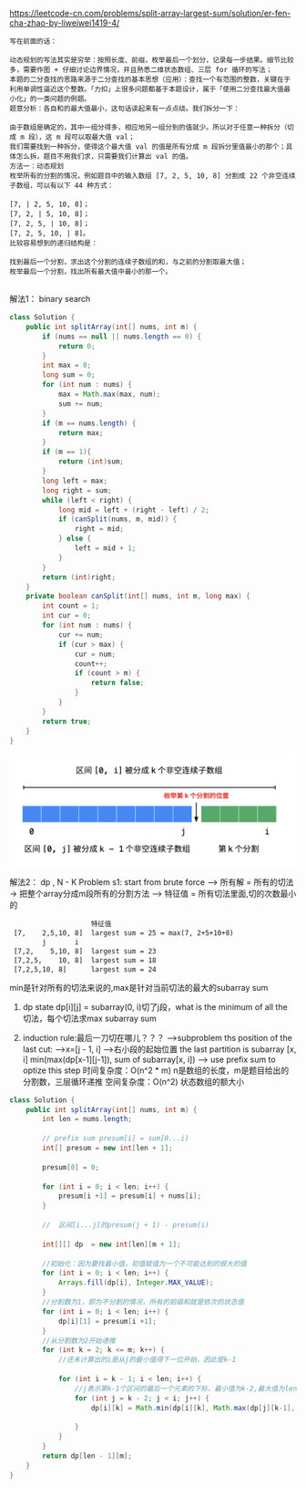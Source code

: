 




https://leetcode-cn.com/problems/split-array-largest-sum/solution/er-fen-cha-zhao-by-liweiwei1419-4/

```
写在前面的话：

动态规划的写法其实是穷举：按照长度、前缀，枚举最后一个划分，记录每一步结果。细节比较多，需要作图 + 仔细讨论边界情况，并且熟悉二维状态数组、三层 for 循环的写法；
本题的二分查找的思路来源于二分查找的基本思想（应用）：查找一个有范围的整数，关键在于利用单调性逼近这个整数。「力扣」上很多问题都基于本题设计，属于「使用二分查找最大值最小化」的一类问题的例题。
题意分析：各自和的最大值最小，这句话读起来有一点点绕。我们拆分一下：

由于数组是确定的，其中一组分得多，相应地另一组分到的值就少。所以对于任意一种拆分（切成 m 段），这 m 段可以取最大值 val；
我们需要找到一种拆分，使得这个最大值 val 的值是所有分成 m 段拆分里值最小的那个；具体怎么拆，题目不用我们求，只需要我们计算出 val 的值。
方法一：动态规划
枚举所有的分割的情况，例如题目中的输入数组 [7, 2, 5, 10, 8] 分割成 22 个非空连续子数组，可以有以下 44 种方式：

[7, | 2, 5, 10, 8]；
[7, 2, | 5, 10, 8]；
[7, 2, 5, | 10, 8]；
[7, 2, 5, 10, | 8]。
比较容易想到的递归结构是：

找到最后一个分割，求出这个分割的连续子数组的和，与之前的分割取最大值；
枚举最后一个分割，找出所有最大值中最小的那一个。


```


解法1： binary search

```java
class Solution {
    public int splitArray(int[] nums, int m) {
        if (nums == null || nums.length == 0) {
            return 0;
        }
        int max = 0;
        long sum = 0;
        for (int num : nums) {
            max = Math.max(max, num);
            sum += num;
        }
        if (m == nums.length) {
            return max;
        }
        if (m == 1){
            return (int)sum;
        }
        long left = max;
        long right = sum;
        while (left < right) {
            long mid = left + (right - left) / 2;
            if (canSplit(nums, m, mid)) {
                right = mid;
            } else {
                left = mid + 1;
            }
        }
        return (int)right;
    }
    private boolean canSplit(int[] nums, int m, long max) {
        int count = 1;
        int cur = 0;
        for (int num : nums) {
            cur += num;
            if (cur > max) {
                cur = num;
                count++;
                if (count > m) {
                    return false;
                }
            }
        }
        return true;
    }
}
```

![20210727233648](https://raw.githubusercontent.com/corykingsf/hack-system-design-pixel/main/pictures/20210727233648.png)

解法2：  dp  , N - K Problem
s1: start from brute force
     --> 所有解 = 所有的切法  -> 把整个array分成m段所有的分割方法
     --> 特征值 = 所有切法里面,切的次数最小的
                        
                        特征值
     [7,    2,5,10, 8]  largest sum = 25 = max(7, 2+5+10+8)
            j       i
     [7,2,    5,10, 8]  largest sum = 23
     [7,2,5,    10, 8]  largest sum = 18
     [7,2,5,10, 8]      largest sum = 24
   

min是针对所有的切法来说的,max是针对当前切法的最大的subarray sum

1. dp state
   dp[i][j] = subarray(0, i)切了j段，what is the minimum of all the 切法，每个切法求max subarray sum


2. induction rule:最后一刀切在哪儿？？？ -->subproblem
   ths position of the last cut: -->x=[j - 1, i]  -->右小段的起始位置
   the last partition is subarray [x, i]
        min(max(dp[x-1][j-1]), sum of subarray[x, i])  --> use prefix sum to optize this step
时间复杂度：O(n^2 * m) n是数组的长度，m是题目给出的分割数，三层循环递推
空间复杂度：O(n^2)  状态数组的额大小
    
```java
class Solution {
    public int splitArray(int[] nums, int m) {
        int len = nums.length;
        
        // prefix sum presum[i] = sum[0...i)
        int[] presum = new int[len + 1];
        
        presum[0] = 0;
        
        for (int i = 0; i < len; i++) {
            presum[i +1] = presum[i] + nums[i];
        }
        
        //  区间[i...j]的presum(j + 1) - presum(i)
        
        int[][] dp  = new int[len][m + 1];
        
        //初始化：因为要找最小值，初值赋值为一个不可能达到的很大的值
        for (int i = 0; i < len; i++) {
            Arrays.fill(dp[i], Integer.MAX_VALUE);
        }
        //分割数为1，即为不分割的情况，所有的前缀和就是依次的状态值
        for (int i = 0; i < len; i++) {
            dp[i][1] = presum[i +1];
        }
        //从分割数为2开始递推
        for (int k = 2; k <= m; k++) {
            //还未计算出的i是从j的最小值得下一位开始，因此是k-1
            
            for (int i = k - 1; i < len; i++) {
                //j表示第k-1个区间的最后一个元素的下标，最小值为k-2,最大值为len-2(最后一个区间至少有一个元素)
                for (int j = k - 2; j < i; j++) {
                    dp[i][k] = Math.min(dp[i][k], Math.max(dp[j][k-1], presum[i+1] - presum[j+1]));
                                                 
                }
            }
        }
        return dp[len - 1][m];
    }
}
```